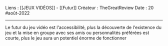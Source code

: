 Liens : [[JEUX VIDÉOS]] - [[Futur]]
Créateur : TheGreatReview
Date : 20 #août-2022
***
Le futur du jeu vidéo est l'accessibilité, plus la découverte de l'existence du jeu et la mise en groupe avec ses amis ou personnalités préférées est courte, plus le jeu aura un potentiel énorme de fonctionner
